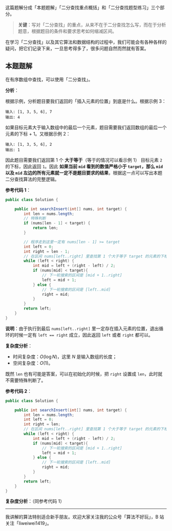 这篇题解分成「本题题解」「二分查找重点概括」和「二分查找题型练习」三个部分。

> **关键**：写对「二分查找」的重点，从来不在于二分查找怎么写，而在于分析题意，根据题目的条件和要求思考如何缩减区间。

在学习「二分查找」以及其它算法和数据结构的过程中，我们可能会有各种各样的疑问，把它们记录下来，一旦思考得多了，很多问题自然而然就有答案。


## 本题题解

在有序数组中查找，可以使用「二分查找」。

**分析**：

根据示例，分析题目要我们返回的「插入元素的位置」到底是什么。根据示例 3：

```
输入: [1, 3, 5, 6], 7
输出: 4
```

如果目标元素大于输入数组中的最后一个元素，题目需要我们返回数组的最后一个元素的下标 + 1。又根据示例 2：

```
输入: [1, 3, 5, 6], 2
输出: 1
```

因此题目需要我们返回第 1 个 **大于等于**（等于的情况可以看示例 1） 目标元素 `2` 的下标，因此返回 `1`。因此 **如果当前 `mid` 看到的数值严格小于 `target`，那么 `mid` 以及 `mid` 左边的所有元素就一定不是题目要求的结果**，根据这一点可以写出本题二分查找算法的完整逻辑。

**参考代码 1**：

```java
public class Solution {

    public int searchInsert(int[] nums, int target) {
        int len = nums.length;
        // 特殊判断
        if (nums[len - 1] < target) {
            return len;
        }

        // 程序走到这里一定有 nums[len - 1] >= target
        int left = 0;
        int right = len - 1;
        // 在区间 nums[left..right] 里查找第 1 个大于等于 target 的元素的下标
        while (left < right) {
            int mid = left + (right - left) / 2;
            if (nums[mid] < target){
                // 下一轮搜索的区间是 [mid + 1..right]
                left = mid + 1;
            } else {
                // 下一轮搜索的区间是 [left..mid]
                right = mid;
            }
        }
        return left;
    }
}
```

**说明**：由于执行到最后 `nums[left..right]` 里一定存在插入元素的位置，退出循环的时候一定有 `left == right` 成立，因此返回 `left` 或者 `right` 都可以。

**复杂度分析**：

+ 时间复杂度：$O(\log N)$，这里 $N$ 是输入数组的长度；
+ 空间复杂度：$O(1)$。

既然 `len` 也有可能是答案，可以在初始化的时候，把 `right` 设置成 `len`，此时就不需要特殊判断了。

**参考代码 2**：

```java
public class Solution {

    public int searchInsert(int[] nums, int target) {
        int len = nums.length;
        int left = 0;
        int right = len;
        // 在区间 nums[left..right] 里查找第 1 个大于等于 target 的元素的下标
        while (left < right) {
            int mid = left + (right - left) / 2;
            if (nums[mid] < target){
                // 下一轮搜索的区间是 [mid + 1..right]
                left = mid + 1;
            } else {
                // 下一轮搜索的区间是 [left..mid]
                right = mid;
            }
        }
        return left;
    }
}
```

**复杂度分析**：（同参考代码 1）

---


我讲解的算法特别适合新手朋友。欢迎大家关注我的公众号「算法不好玩」，B 站关注「liweiwei1419」。


